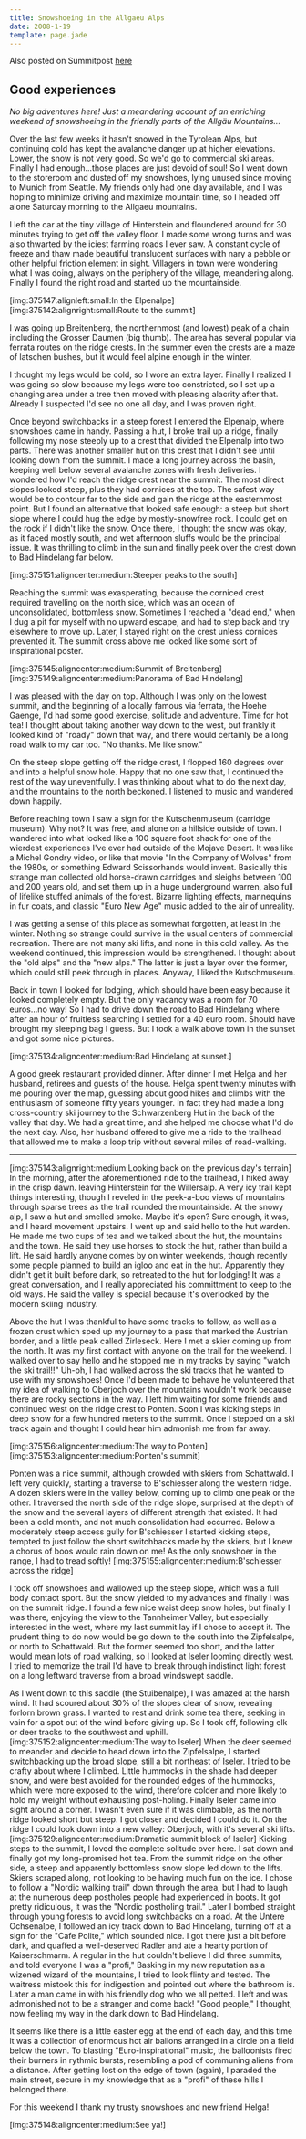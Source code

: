 ```yaml
---
title: Snowshoeing in the Allgaeu Alps
date: 2008-1-19
template: page.jade
---
```


Also posted on Summitpost [here](http://www.summitpost.org/a-pleasant-solitude/375128)

Good experiences
---

<i>No big adventures here! Just a meandering account of an enriching weekend of snowshoeing in the friendly parts of the Allgäu Mountains...</i>

Over the last few weeks it hasn't snowed in the Tyrolean Alps, but continuing cold has kept the avalanche danger up at higher elevations. Lower, the snow is not very good. So we'd go to commercial ski areas. Finally I had enough...those places are just devoid of soul! So I went down to the storeroom and dusted off my snowshoes, lying unused since moving to Munich from Seattle. My friends only had one day available, and I was hoping to minimize driving and maximize mountain time, so I headed off alone Saturday morning to the Allgaeu mountains.

I left the car at the tiny village of Hinterstein and floundered around for 30 minutes trying to get off the valley floor. I made some wrong turns and was also thwarted by the iciest farming roads I ever saw. A constant cycle of freeze and thaw made beautiful translucent surfaces with nary a pebble or other helpful friction element in sight. Villagers in town were wondering what I was doing, always on the periphery of the village, meandering along. Finally I found the right road and started up the mountainside. 

[img:375147:alignleft:small:In the Elpenalpe]
[img:375142:alignright:small:Route to the summit]

I was going up Breitenberg, the northernmost (and lowest) peak of a chain including the Grosser Daumen (big thumb). The area has several popular via ferrata routes on the ridge crests. In the summer even the crests are a maze of latschen bushes, but it would feel alpine enough in the winter.

I thought my legs would be cold, so I wore an extra layer. Finally I realized I was going so slow because my legs were too constricted, so I set up a changing area under a tree then moved with pleasing alacrity after that. Already I suspected I'd see no one all day, and I was proven right. 

Once beyond switchbacks in a steep forest I entered the Elpenalp, where snowshoes came in handy. Passing a hut, I broke trail up a ridge, finally following my nose steeply up to a crest that divided the Elpenalp into two parts. There was another smaller hut on this crest that I didn't see until looking down from the summit. I made a long journey across the basin, keeping well below several avalanche zones with fresh deliveries. I wondered how I'd reach the ridge crest near the summit. The most direct slopes looked steep, plus they had cornices at the top. The safest way would be to contour far to the side and gain the ridge at the easternmost point. But I found an alternative that looked safe enough: a steep but short slope where I could hug the edge by mostly-snowfree rock. I could get on the rock if I didn't like the snow. Once there, I thought the snow was okay, as it faced mostly south, and wet afternoon sluffs would be the principal issue. It was thrilling to climb in the sun and finally peek over the crest down to Bad Hindelang far below.

[img:375151:aligncenter:medium:Steeper peaks to the south]

Reaching the summit was exasperating, because the corniced crest required travelling on the north side, which was an ocean of unconsolidated, bottomless snow. Sometimes I reached a "dead end," when I dug a pit for myself with no upward escape, and had to step back and try elsewhere to move up. Later, I stayed right on the crest unless cornices prevented it. The summit cross above me looked like some sort of inspirational poster. 

[img:375145:aligncenter:medium:Summit of Breitenberg]
[img:375149:aligncenter:medium:Panorama of Bad Hindelang]

I was pleased with the day on top. Although I was only on the lowest summit, and the beginning of a locally famous via ferrata, the Hoehe Gaenge, I'd had some good exercise, solitude and adventure. Time for hot tea! I thought about taking another way down to the west, but frankly it looked kind of "roady" down that way, and there would certainly be a long road walk to my car too. "No thanks. Me like snow."

On the steep slope getting off the ridge crest, I flopped 160 degrees over and into a helpful snow hole. Happy that no one saw that, I continued the rest of the way uneventfully. I was thinking about what to do the next day, and the mountains to the north beckoned. I listened to music and wandered down happily.

Before reaching town I saw a sign for the Kutschenmuseum (carridge museum). Why not? It was free, and alone on a hillside outside of town. I wandered into what looked like a 100 square foot shack for one of the wierdest experiences I've ever had outside of the Mojave Desert. It was like a Michel Gondry video, or like that movie "In the Company of Wolves" from the 1980s, or something Edward Scissorhands would invent. Basically this strange man collected old horse-drawn carridges and sleighs between 100 and 200 years old, and set them up in a huge underground warren, also full of lifelike stuffed animals of the forest. Bizarre lighting effects, mannequins in fur coats, and classic "Euro New Age" music added to the air of unreality. 

I was getting a sense of this place as somewhat forgotten, at least in the winter. Nothing so strange could survive in the usual centers of commercial recreation. There are not many ski lifts, and none in this cold valley. As the weekend continued, this impression would be strengthened. I thought about the "old alps" and the "new alps." The latter is just a layer over the former, which could still peek through in places. Anyway, I liked the Kutschmuseum.

Back in town I looked for lodging, which should have been easy because it looked completely empty. But the only vacancy was a room for 70 euros...no way! So I had to drive down the road to Bad Hindelang where after an hour of fruitless searching I settled for a 40 euro room. Should have brought my sleeping bag I guess. But I took a walk above town in the sunset and got some nice pictures. 

[img:375134:aligncenter:medium:Bad Hindelang at sunset.]

A good greek restaurant provided dinner. After dinner I met Helga and her husband, retirees and guests of the house. Helga spent twenty minutes with me pouring over the map, guessing about good hikes and climbs with the enthusiasm of someone fifty years younger. In fact they had made a long cross-country ski journey to the Schwarzenberg Hut in the back of the valley that day. We had a great time, and she helped me choose what I'd do the next day. Also, her husband offered to give me a ride to the trailhead that allowed me to make a loop trip without several miles of road-walking.

<hr>

[img:375143:alignright:medium:Looking back on the previous day's terrain]
In the morning, after the aforementioned ride to the trailhead, I hiked away in the crisp dawn. leaving Hinterstein for the Willersalp. A very icy trail kept things interesting, though I reveled in the peek-a-boo views of mountains through sparse trees as the trail rounded the mountainside. At the snowy alp, I saw a hut and smelled smoke. Maybe it's open? Sure enough, it was, and I heard movement upstairs. I went up and said hello to the hut warden. He made me two cups of tea and we talked about the hut, the mountains and the town. He said they use horses to stock the hut, rather than build a lift. He said hardly anyone comes by on winter weekends, though recently some people planned to build an igloo and eat in the hut. Apparently they didn't get it built before dark, so retreated to the hut for lodging! It was a great conversation, and I really appreciated his committment to keep to the old ways. He said the valley is special because it's overlooked by the modern skiing industry.

Above the hut I was thankful to have some tracks to follow, as well as a frozen crust which sped up my journey to a pass that marked the Austrian border, and a little peak called Zirleseck. Here I met a skier coming up from the north. It was my first contact with anyone on the trail for the weekend. I walked over to say hello and he stopped me in my tracks by saying "watch the ski trail!!" Uh-oh, I had walked across the ski tracks that he wanted to use with my snowshoes! Once I'd been made to behave he volunteered that my idea of walking to Oberjoch over the mountains wouldn't work because there are rocky sections in the way. I left him waiting for some friends and continued west on the ridge crest to Ponten. Soon I was kicking steps in deep snow for a few hundred meters to the summit. Once I stepped on a ski track again and thought I could hear him admonish me from far away.

[img:375156:aligncenter:medium:The way to Ponten]
[img:375153:aligncenter:medium:Ponten's summit]

Ponten was a nice summit, although crowded with skiers from Schattwald. I left very quickly, starting a traverse to B'schiesser along the western ridge. A dozen skiers were in the valley below, coming up to climb one peak or the other. I traversed the north side of the ridge slope, surprised at the depth of the snow and the several layers of different strength that existed. It had been a cold month, and not much consolidation had occurred. Below a moderately steep access gully for B'schiesser I started kicking steps, tempted to just follow the short switchbacks made by the skiers, but I knew a chorus of boos would rain down on me! As the only snowshoer in the range, I had to tread softly!
[img:375155:aligncenter:medium:B'schiesser across the ridge]

I took off snowshoes and wallowed up the steep slope, which was a full body contact sport. But the snow yielded to my advances and finally I was on the summit ridge. I found a few nice waist deep snow holes, but finally I was there, enjoying the view to the Tannheimer Valley, but especially interested in the west, where my last summit lay if I chose to accept it. The prudent thing to do now would be go down to the south into the Zipfelsalpe, or north to Schattwald. But the former seemed too short, and the latter would mean lots of road walking, so I looked at Iseler looming directly west. I tried to memorize the trail I'd have to break through indistinct light forest on a long leftward traverse from a broad windswept saddle. 

As I went down to this saddle (the Stuibenalpe), I was amazed at the harsh wind. It had scoured about 30% of the slopes clear of snow, revealing forlorn brown grass. I wanted to rest and drink some tea there, seeking in vain for a spot out of the wind before giving up. So I took off, following elk or deer tracks to the southwest and uphill. 
[img:375152:aligncenter:medium:The way to Iseler]
When the deer seemed to meander and decide to head down into the Zipfelsalpe, I started switchbacking up the broad slope, still a bit northeast of Iseler. I tried to be crafty about where I climbed. Little hummocks in the shade had deeper snow, and were best avoided for the rounded edges of the hummocks, which were more exposed to the wind, therefore colder and more likely to hold my weight without exhausting post-holing. Finally Iseler came into sight around a corner. I wasn't even sure if it was climbable, as the north ridge looked short but steep. I got closer and decided I could do it. On the ridge I could look down into a new valley: Oberjoch, with it's several ski lifts.
[img:375129:aligncenter:medium:Dramatic summit block of Iseler]
Kicking steps to the summit, I loved the complete solitude over here. I sat down and finally got my long-promised hot tea. From the summit ridge on the other side, a steep and apparently bottomless snow slope led down to the lifts. Skiers scraped along, not looking to be having much fun on the ice. I chose to follow a "Nordic walking trail" down through the area, but I had to laugh at the numerous deep postholes people had experienced in boots. It got pretty ridiculous, it was the "Nordic postholing trail." Later I bombed straight through young forests to avoid long switchbacks on a road. At the Untere Ochsenalpe, I followed an icy track down to Bad Hindelang, turning off at a sign for the "Cafe Polite," which sounded nice. I got there just a bit before dark, and quaffed a well-deserved Radler and ate a hearty portion of Kaiserschmarm. A regular in the hut couldn't believe I did three summits, and told everyone I was a "profi," Basking in my new reputation as a wizened wizard of the mountains, I tried to look flinty and tested. The waitress mistook this for indigestion and pointed out where the bathroom is. Later a man came in with his friendly dog who we all petted. I left and was admonished not to be a stranger and come back! "Good people," I thought, now feeling my way in the dark down to Bad Hindelang.

It seems like there is a little easter egg at the end of each day, and this time it was a collection of enormous hot air ballons arranged in a circle on a field below the town. To blasting "Euro-inspirational" music, the balloonists fired their burners in rythmic bursts, resembling a pod of communing aliens from a distance. After getting lost on the edge of town (again), I paraded the main street, secure in my knowledge that as a "profi" of these hills I belonged there.

For this weekend I thank my trusty snowshoes and new friend Helga!
           
[img:375148:aligncenter:medium:See ya!]                                                                                              


